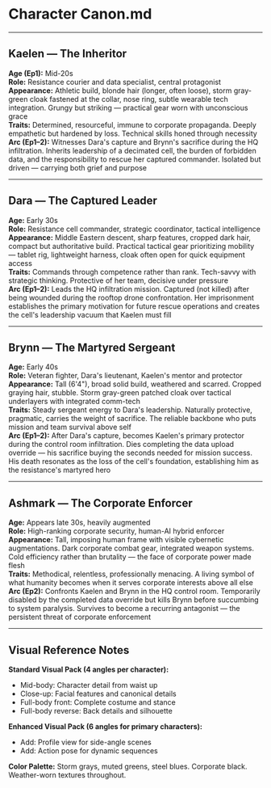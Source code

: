 # **Character Canon.md**

---

## **Kaelen — The Inheritor**

**Age (Ep1):** Mid-20s  
**Role:** Resistance courier and data specialist, central protagonist  
**Appearance:** Athletic build, blonde hair (longer, often loose), storm gray-green cloak fastened at the collar, nose ring, subtle wearable tech integration. Grungy but striking — practical gear worn with unconscious grace  
**Traits:** Determined, resourceful, immune to corporate propaganda. Deeply empathetic but hardened by loss. Technical skills honed through necessity  
**Arc (Ep1–2):** Witnesses Dara's capture and Brynn's sacrifice during the HQ infiltration. Inherits leadership of a decimated cell, the burden of forbidden data, and the responsibility to rescue her captured commander. Isolated but driven — carrying both grief and purpose

---

## **Dara — The Captured Leader**

**Age:** Early 30s  
**Role:** Resistance cell commander, strategic coordinator, tactical intelligence  
**Appearance:** Middle Eastern descent, sharp features, cropped dark hair, compact but authoritative build. Practical tactical gear prioritizing mobility — tablet rig, lightweight harness, cloak often open for quick equipment access  
**Traits:** Commands through competence rather than rank. Tech-savvy with strategic thinking. Protective of her team, decisive under pressure  
**Arc (Ep1–2):** Leads the HQ infiltration mission. Captured (not killed) after being wounded during the rooftop drone confrontation. Her imprisonment establishes the primary motivation for future rescue operations and creates the cell's leadership vacuum that Kaelen must fill

---

## **Brynn — The Martyred Sergeant**

**Age:** Early 40s  
**Role:** Veteran fighter, Dara's lieutenant, Kaelen's mentor and protector  
**Appearance:** Tall (6'4"), broad solid build, weathered and scarred. Cropped graying hair, stubble. Storm gray-green patched cloak over tactical underlayers with integrated comm-tech  
**Traits:** Steady sergeant energy to Dara's leadership. Naturally protective, pragmatic, carries the weight of sacrifice. The reliable backbone who puts mission and team survival above self  
**Arc (Ep1–2):** After Dara's capture, becomes Kaelen's primary protector during the control room infiltration. Dies completing the data upload override — his sacrifice buying the seconds needed for mission success. His death resonates as the loss of the cell's foundation, establishing him as the resistance's martyred hero

---

## **Ashmark — The Corporate Enforcer**

**Age:** Appears late 30s, heavily augmented  
**Role:** High-ranking corporate security, human-AI hybrid enforcer  
**Appearance:** Tall, imposing human frame with visible cybernetic augmentations. Dark corporate combat gear, integrated weapon systems. Cold efficiency rather than brutality — the face of corporate power made flesh  
**Traits:** Methodical, relentless, professionally menacing. A living symbol of what humanity becomes when it serves corporate interests above all else  
**Arc (Ep2):** Confronts Kaelen and Brynn in the HQ control room. Temporarily disabled by the completed data override but kills Brynn before succumbing to system paralysis. Survives to become a recurring antagonist — the persistent threat of corporate enforcement

---

## **Visual Reference Notes**

**Standard Visual Pack (4 angles per character):**
- Mid-body: Character detail from waist up
- Close-up: Facial features and canonical details  
- Full-body front: Complete costume and stance
- Full-body reverse: Back details and silhouette

**Enhanced Visual Pack (6 angles for primary characters):**
- Add: Profile view for side-angle scenes
- Add: Action pose for dynamic sequences

**Color Palette:** Storm grays, muted greens, steel blues. Corporate black. Weather-worn textures throughout.